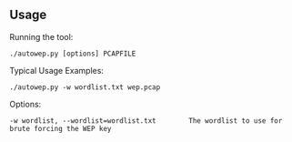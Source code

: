 ## Usage ##

Running the tool:
    
    ./autowep.py [options] PCAPFILE

Typical Usage Examples:

    ./autowep.py -w wordlist.txt wep.pcap

Options:

    -w wordlist, --wordlist=wordlist.txt        The wordlist to use for brute forcing the WEP key
       
